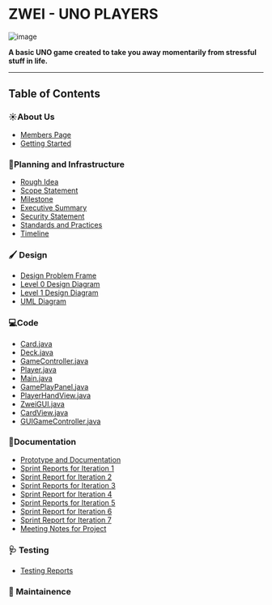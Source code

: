 # ZWEI - UNO PLAYERS
![image](https://github.com/user-attachments/assets/3a04cd71-0d9a-429a-848c-768217eae0ee)


**A basic UNO game created to take you away momentarily from stressful stuff in life.**

---
## Table of Contents
### ☀️About Us
- [Members Page](Documentation/Members_Page.md)
- [Getting Started](Requirements/Getting_Started.md)
### 📒Planning and Infrastructure
- [Rough Idea](Documentation/RoughIdea.md)
- [Scope Statement](Documentation/ScopeStatement.md)
- [Milestone](Requirements/Milestones.md)
- [Executive Summary](Requirements/ExecutiveSummary.md)
- [Security Statement](Documentation/Security_Statement.md)
- [Standards and Practices](Documentation/Standards_and_Practices.md)
- [Timeline](https://github.com/solopres/Project-2/blob/main/Requirements/timeline%20pdf.pdf)
### 🖌️ Design
- [Design Problem Frame](Requirements/Zwei-ProblemFrame.drawio(2).pdf)
- [Level 0 Design Diagram](Design/Zwei-LVL-0.drawio.pdf)
- [Level 1 Design Diagram](https://github.com/solopres/Project-2/blob/main/Design/Zwei-LVL-1%20(Final).drawio.pdf)
- [UML Diagram](https://github.com/solopres/Project-2/blob/main/Design/Zwei-ClassUMLs.drawio%20(3).pdf)
### 💻Code 
- [Card.java](https://github.com/solopres/Project-2/blob/Code/src/Card.java)
- [Deck.java](https://github.com/solopres/Project-2/blob/Code/src/Deck.java)
- [GameController.java](https://github.com/solopres/Project-2/blob/Code/src/GameController.java)
- [Player.java](https://github.com/solopres/Project-2/blob/Code/src/Player.java)
- [Main.java](https://github.com/solopres/Project-2/blob/Code/src/Main.java)
- [GamePlayPanel.java](https://github.com/solopres/Project-2/blob/Code/src/GamePlayPanel.java)
- [PlayerHandView.java](https://github.com/solopres/Project-2/blob/Code/src/PlayerHandView.java)
- [ZweiGUI.java](https://github.com/solopres/Project-2/blob/Code/src/ZweiGUI.java)
- [CardView.java](https://github.com/solopres/Project-2/blob/Code/src/CardView.java)
- [GUIGameController.java](https://github.com/solopres/Project-2/blob/Code/src/GUIGameController.java)
  

### 📖Documentation
- [Prototype and Documentation](Documentation/Prototype_and_Documentation.md)
- [Sprint Reports for Iteration 1](Documentation/Sprint_Report_Iteration_1.md)
- [Sprint Report for Iteration 2](Documentation/Sprint_Report_Iteration_2.md)
- [Sprint Reports for Iteration 3](Documentation/Sprint_Report_Iteration_3.md)
- [Sprint Report for Iteration 4](Documentation/Sprint_Report_Iteration_4.md)
- [Sprint Reports for Iteration 5](Documentation/Sprint_Report_Iteration_5.md)
- [Sprint Report for Iteration 6](Documentation/Sprint_Report_Iteration_6.md)
- [Sprint Report for Iteration 7](Documentation/Sprint_Report_Iteration_7.md)
- [Meeting Notes for Project](Documentation/MeetingNotes.md)

### 🩺 Testing
- [Testing Reports](Documentation/Test_Reports.md)
  
### 🔧 Maintainence



